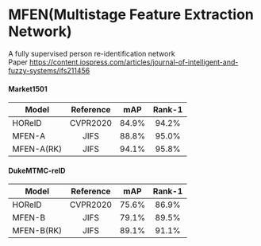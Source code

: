 # MFEN(Multistage Feature Extraction Network)
A fully supervised person re-identification network <br>
Paper https://content.iospress.com/articles/journal-of-intelligent-and-fuzzy-systems/ifs211456
#### Market1501
| Model | Reference | mAP | Rank-1 |
| --- | :---: | :---: | :---: |
| HOReID | CVPR2020 | 84.9% | 94.2% |
| MFEN-A | JIFS     | 88.8% | 95.0% |
| MFEN-A(RK) | JIFS | 94.1% | 95.8% |
#### DukeMTMC-reID
| Model | Reference | mAP | Rank-1 |
| --- | :---: | :---: | :---: |
| HOReID | CVPR2020 | 75.6% | 86.9% |
| MFEN-B | JIFS     | 79.1% | 89.5% |
| MFEN-B(RK) | JIFS | 89.1% | 91.1% |
